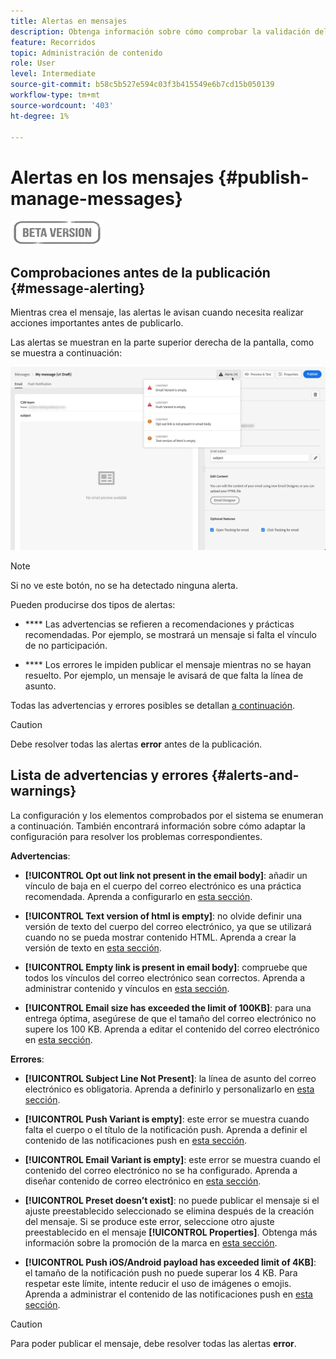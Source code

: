 ```yaml
---
title: Alertas en mensajes
description: Obtenga información sobre cómo comprobar la validación del contenido del mensaje y solucionar problemas
feature: Recorridos
topic: Administración de contenido
role: User
level: Intermediate
source-git-commit: b58c5b527e594c03f3b415549e6b7cd15b050139
workflow-type: tm+mt
source-wordcount: '403'
ht-degree: 1%

---
```


# Alertas en los mensajes {#publish-manage-messages}

![](assets/do-not-localize/badge.png)

## Comprobaciones antes de la publicación {#message-alerting}

Mientras crea el mensaje, las alertas le avisan cuando necesita realizar acciones importantes antes de publicarlo.

Las alertas se muestran en la parte superior derecha de la pantalla, como se muestra a continuación:

![](assets/message-alerts.png)

>[!NOTE]
>
>Si no ve este botón, no se ha detectado ninguna alerta.

Pueden producirse dos tipos de alertas:

* **** Las advertencias se refieren a recomendaciones y prácticas recomendadas. Por ejemplo, se mostrará un mensaje si falta el vínculo de no participación.

* **** Los errores le impiden publicar el mensaje mientras no se hayan resuelto. Por ejemplo, un mensaje le avisará de que falta la línea de asunto.

Todas las advertencias y errores posibles se detallan [a continuación](#alerts-and-warnings).

>[!CAUTION]
>
> Debe resolver todas las alertas **error** antes de la publicación.

## Lista de advertencias y errores {#alerts-and-warnings}

La configuración y los elementos comprobados por el sistema se enumeran a continuación. También encontrará información sobre cómo adaptar la configuración para resolver los problemas correspondientes.

**Advertencias**:

* **[!UICONTROL Opt out link not present in the email body]**: añadir un vínculo de baja en el cuerpo del correo electrónico es una práctica recomendada. Aprenda a configurarlo en [esta sección](consent.md).

* **[!UICONTROL Text version of html is empty]**: no olvide definir una versión de texto del cuerpo del correo electrónico, ya que se utilizará cuando no se pueda mostrar contenido HTML. Aprenda a crear la versión de texto en [esta sección](create-email-content.md#generate-text-version).

* **[!UICONTROL Empty link is present in email body]**: compruebe que todos los vínculos del correo electrónico sean correctos. Aprenda a administrar contenido y vínculos en [esta sección](create-email-content.md).

* **[!UICONTROL Email size has exceeded the limit of 100KB]**: para una entrega óptima, asegúrese de que el tamaño del correo electrónico no supere los 100 KB. Aprenda a editar el contenido del correo electrónico en [esta sección](create-email-content.md).

**Errores**:

* **[!UICONTROL Subject Line Not Present]**: la línea de asunto del correo electrónico es obligatoria. Aprenda a definirlo y personalizarlo en [esta sección](create-email.md).

   <!--HTML is empty when Amp HTML is present-->

* **[!UICONTROL Push Variant is empty]**: este error se muestra cuando falta el cuerpo o el título de la notificación push. Aprenda a definir el contenido de las notificaciones push en [esta sección](create-push.md).

* **[!UICONTROL Email Variant is empty]**: este error se muestra cuando el contenido del correo electrónico no se ha configurado. Aprenda a diseñar contenido de correo electrónico en [esta sección](design-emails.md).

* **[!UICONTROL Preset doesn’t exist]**: no puede publicar el mensaje si el ajuste preestablecido seleccionado se elimina después de la creación del mensaje. Si se produce este error, seleccione otro ajuste preestablecido en el mensaje **[!UICONTROL Properties]**. Obtenga más información sobre la promoción de la marca en [esta sección](configuration/about-subdomain-delegation.md).

* **[!UICONTROL Push iOS/Android payload has exceeded limit of 4KB]**: el tamaño de la notificación push no puede superar los 4 KB. Para respetar este límite, intente reducir el uso de imágenes o emojis. Aprenda a administrar el contenido de las notificaciones push en [esta sección](create-push.md).

>[!CAUTION]
>
> Para poder publicar el mensaje, debe resolver todas las alertas **error**.

<!--Other issues can stop publication such as:
* The push notification title is empty-->

